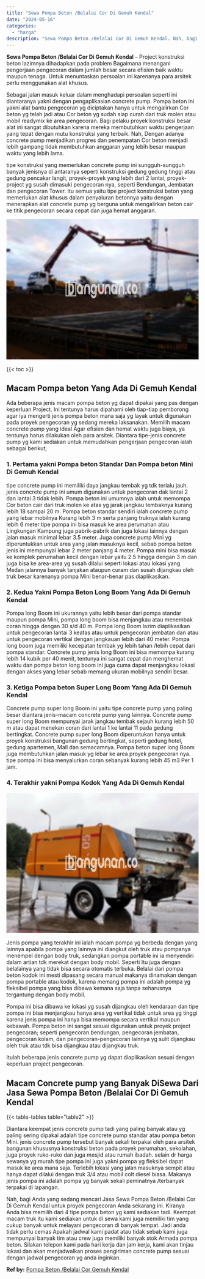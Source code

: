 ```yaml
---
title: "Sewa Pompa Beton /Belalai Cor Di Gemuh Kendal"
date: "2024-05-16"
categories: 
  - "harga"
description: "Sewa Pompa Beton /Belalai Cor Di Gemuh Kendal. Nah, bagi Anda yang sedang mencari Jasa Sewa Pompa Beton /Belalai Cor Di Gemuh Kendal untuk proyek pengecoran..."
---
```


**Sewa Pompa Beton /Belalai Cor Di Gemuh Kendal** – Project konstruksi beton lazimnya dihadapkan pada problem Bagaimana menangani pengerjaan pengecoran dalam jumlah besar secara efisien baik waktu maupun tenaga. Untuk menuntaskan persoalan ini karenanya para arsitek perlu menggunakan alat khusus.

Sebagai jalan masuk keluar dalam menghadapi persoalan seperti ini diantaranya yakni dengan pengaplikasian concrete pump. Pompa beton ini yakni alat bantu pengecoran yg diciptakan hanya untuk mengalirkan Cor beton yg telah jadi atau Cor beton yg sudah siap curah dari truk molen atau mobil readymix ke area pengecoran. Bagi pelaku proyek konstruksi besar alat ini sangat dibutuhkan karena mereka membutuhkan waktu pengerjaan yang tepat dengan mutu konstruksi yang terbaik. Nah, Dengan adanya concrete pump menjadikan progres dan penempatan Cor beton menjadi lebih gampang tidak membutuhkan anggaran yang lebih besar maupun waktu yang lebih lama.

tipe konstruksi yang memerlukan concrete pump ini sungguh-sungguh banyak jenisnya di antaranya seperti konstruksi gedung gedung tinggi atau gedung pencakar langit, proyek-proyek yang lebih dari 2 lantai, proyek-project yg susah dimasuki pengecoran nya, seperti Bendungan, Jembatan dan pengecoran Tower. Itu semua yaitu tipe project konstruksi beton yang memerlukan alat khusus dalam penyaluran betonnya yaitu dengan menerapkan alat concrete pump yg berguna untuk mengalirkan beton cair ke titik pengecoran secara cepat dan juga hemat anggaran.

![Sewa Pompa Beton /Belalai Cor Di Gemuh Kendal](/images/sewa-concrete-pump-28.png)

{{< toc >}}

## Macam Pompa beton Yang Ada Di Gemuh Kendal

Ada beberapa jenis macam pompa beton yg dapat dipakai yang pas dengan keperluan Project. Ini tentunya harus dipahami oleh tiap-tiap pemborong agar iya mengerti jenis pompa beton mana saja yg layak untuk digunakan pada proyek pengecoran yg sedang mereka laksanakan. Memilih macam concrete pump yang ideal Agar efisien dan hemat waktu juga biaya, ya tentunya harus dilakukan oleh para arsitek. Diantara tipe-jenis concrete pump yg kami sediakan untuk memudahkan pengerjaan pengecoran ialah sebagai berikut;

### 1\. Pertama yakni Pompa beton Standar Dan Pompa beton Mini Di Gemuh Kendal

tipe concrete pump ini memiliki daya jangkau tembak yg tdk terlalu jauh. jenis concrete pump ini umum digunakan untuk pengecoran dak lantai 2 dan lantai 3 tidak lebih. Pompa beton ini umumnya ialah untuk memompa Cor beton cair dari truk molen ke atas yg jarak jangkau tembaknya kurang lebih 18 sampai 20 m. Pompa beton standar sendiri ialah concrete pump yang lebar mobilnya Kurang lebih 3 m serta panjang truknya ialah kurang lebih 6 meter tipe pompa ini bisa masuk ke area perumahan atau Lingkungan Kampung juga pabrik-pabrik dan juga lokasi lainnya dengan jalan masuk minimal lebar 3.5 meter. Juga concrete pump Mini yg diperuntukkan untuk area yang jalan masuknya kecil, sebab pompa beton jenis ini mempunyai lebar 2 meter panjang 4 meter. Pompa mini bisa masuk ke komplek perumahan kecil dengan lebar yaitu 2.5 hingga dengan 3 m dan juga bisa ke area-area yg susah dilalui seperti lokasi atau lokasi yang Medan jalannya banyak tanjakan ataupun curam dan susah dijangkau oleh truk besar karenanya pompa Mini benar-benar pas diaplikasikan.

### 2\. Kedua Yakni Pompa Beton Long Boom Yang Ada Di Gemuh Kendal

Pompa long Boom ini ukurannya yaitu lebih besar dari pompa standar maupun pompa Mini, pompa long boom bisa menjangkau atau menembak coran hingga dengan 30 s/d 40 m. Pompa long Boom lazim diaplikasikan untuk pengecoran lantai 3 keatas atau untuk pengecoran jembatan dan atau untuk pengecoran vertikal dengan jangkauan lebih dari 40 meter. Pompa long boom juga memiliki kecepatan tembak yg lebih tahan /lebih cepat dari pompa standar. Concrete pump jenis long Boom ini bisa memompa kurang lebih 14 kubik per 40 menit, tentunya ini sangat cepat dan menghemat waktu dan pompa beton long boom ini juga cuma dapat menjangkau lokasi dengan akses yang lebar sebab memang ukuran mobilnya sendiri besar.

### 3\. Ketiga Pompa beton Super Long Boom Yang Ada Di Gemuh Kendal

Concrete pump super long Boom ini yaitu tipe concrete pump yang paling besar diantara jenis-macam concrete pump yang lainnya. Concrete pump super long Boom mempunyai jarak jangkau tembak sejauh kurang lebih 50 m atau dapat menekan coran dari lantai 1 ke lantai 11 pada gedung bertingkat. Concrete pump super long Boom diperuntukan hanya untuk proyek konstruksi bangunan gedung bertingkat, seperti gedung hotel, gedung apartemen, Mall dan semacamnya. Pompa beton super long Boom juga membutuhkan jalan masuk yg lebar ke area proyek pengecoran nya. tipe pompa ini bisa menyalurkan coran sebanyak kurang lebih 45 m3 Per 1 jam.

### 4\. Terakhir yakni Pompa Kodok Yang Ada Di Gemuh Kendal

![Sewa Pompa Beton /Belalai Cor Di Gemuh Kendal](/images/sewa-concrete-pump-22.png)

Jenis pompa yang terakhir ini ialah macam pompa yg berbeda dengan yang lainnya apabila pompa yang lainnya ini diangkut oleh truk atau pompanya menempel dengan body truk, sedangkan pompa portable ini ia menyendiri dalam artian tdk merekat dengan body mobil. Seperti Itu juga dengan belalainya yang tidak bisa secara otomatis terbuka. Belalai dari pompa beton kodok ini mesti dipasang secara manual makanya dinamakan dengan pompa portable atau kodok, karena memang pompa ini adalah pompa yg fleksibel pompa yang bisa dibawa kemana saja tanpa seharusnya tergantung dengan body mobil.

Pompa ini bisa dibawa ke lokasi yg susah dijangkau oleh kendaraan dan tipe pompa ini bisa menjangkau hanya area yg vertikal tidak untuk area yg tinggi karena jenis pompa ini hanya bisa memompa secara vertikal maupun kebawah. Pompa beton ini sangat sesuai digunakan untuk proyek project pengecoran; seperti pengecoran bendungan, pengecoran jembatan, pengecoran kolam, dan pengecoran-pengecoran lainnya yg sulit dijangkau oleh truk atau tdk bisa dijangkau atau dijangkau truk.

Itulah beberapa jenis concrete pump yg dapat diaplikasikan sesuai dengan keperluan project pengecoran.

## Macam Concrete pump yang Banyak DiSewa Dari Jasa Sewa Pompa Beton /Belalai Cor Di Gemuh Kendal

{{< table-tables table="table2" >}}

Diantara keempat jenis concrete pump tadi yang paling banyak atau yg paling sering dipakai adalah tipe concrete pump standar atau pompa beton Mini. jenis concrete pump tersebut banyak sekali terpakai oleh para arsitek bangunan khususnya konstruksi beton pada proyek perumahan, sekolahan, juga proyek ruko-ruko dan juga mesjid atau rumah ibadah. selain dr harga sewanya yg murah tipe pompa ini juga yakni pompa yg fleksibel dapat masuk ke area mana saja. Terlebih lokasi yang jalan masuknya sempit atau hanya dapat dilalui dengan truk 3/4 atau mobil colt diesel biasa. Makanya jenis pompa ini adalah pompa yg banyak sekali peminatnya /terbanyak terpakai di lapangan.

Nah, bagi Anda yang sedang mencari Jasa Sewa Pompa Beton /Belalai Cor Di Gemuh Kendal untuk proyek pengecoran Anda sekarang ini. Kiranya Anda bisa memilih dari 4 tipe pompa beton yg kami sediakan tadi. Keempat macam truk itu kami sediakan untuk di sewa kami juga memiliki tim yang cukup banyak untuk melayani pengecoran di banyak tempat. Jadi anda tidak perlu cemas Apakah jadwal kami padat atau tidak sebab kami juga mempunyai banyak tim atau crew juga memiliki banyak stok Armada pompa beton. Silakan telepon kami pada hari kerja dan jam kerja, kami akan tinjau lokasi dan akan menjadwalkan proses pengiriman concrete pump sesuai dengan jadwal pengecoran yg anda inginkan.

**Ref by:** [Pompa Beton /Belalai Cor Gemuh Kendal](https://id.wikipedia.org/wiki/Pompa)
